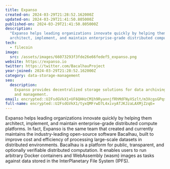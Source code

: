 ```yaml
---
title: Expanso
created-on: 2024-03-29T21:28:52.162000Z
updated-on: 2024-03-29T21:41:50.805000Z
published-on: 2024-03-29T21:41:50.805000Z
description:
  "Expanso helps leading organizations innovate quickly by helping them
  architect, implement, and maintain enterprise-grade distributed compute platforms."
tech:
  - filecoin
image:
  src: /assets/images/66073293f3fde26e66fedef5_expanso.png
website: https://expanso.io
twitter: https://twitter.com/BacalhauProject
year-joined: 2024-03-29T21:28:52.162000Z
category: data-storage-management
seo:
  description:
    Expanso provides decentralized storage solutions for data archiving
    and management.
email: encrypted::U2FsdGVkX1+UF6QHHzCM1h9RyannjfRhMdFNyXSzlt/m3XcgsGPqsJ1gwwe24UVE
full-name: encrypted::U2FsdGVkX1/tyxQMFrwD7L4xivyATJKJzaLAXMjZzqE=
---
```


Expanso helps leading organizations innovate quickly by helping them architect, implement, and maintain enterprise-grade distributed compute platforms. In fact, Expanso is the same team that created and currently maintains the industry-leading open-source software Bacalhau, built to improve cost and efficiency of processing large-scale datasets in distributed environments. Bacalhau is a platform for public, transparent, and optionally verifiable distributed computation. It enables users to run arbitrary Docker containers and WebAssembly (wasm) images as tasks against data stored in the InterPlanetary File System (IPFS).
